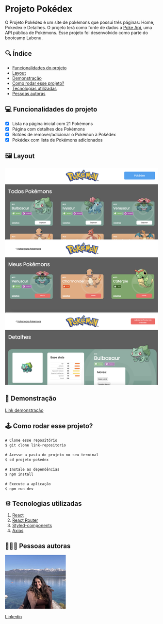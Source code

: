 # **Projeto Pokédex**

O Projeto Pokédex é um site de pokémons que possui três páginas: Home, Pokedex e Detalhes. O projeto terá como fonte de dados a [Poke Api](https://pokeapi.co/ "Poke Api"), uma API pública de Pokémons. Esse projeto foi desenvolvido como parte do bootcamp Labenu.

## 🔍 **Índice**
- <a href="#funcionalidades">Funcionalidades do projeto</a>
- <a href="#layout">Layout</a>
- <a href="#demonstracao">Demonstração</a>
- <a href="#rodar">Como rodar esse projeto?</a>
- <a href="#tecnologias">Tecnologias utilizadas</a>
- <a href="#autoras">Pessoas autoras</a>

## 💻 **Funcionalidades do projeto**
- [x] Lista na página inicial com 21 Pokémons
- [x] Página com detalhes dos Pokémons
- [x] Botões de remover/adicionar o Pokémon à Pokédex
- [x] Pokédex com lista de Pokémons adicionados

## 🖼 **Layout**
![tela-inicial](./src/assets/pokemons-list.png)
![tela-pokedex](./src/assets/pokedex-page.png)
![tela-details](./src/assets/details-page.png)

## 🎯 **Demonstração**
[Link demonstração]()

## 🕹 **Como rodar esse projeto?**

```
# Clone esse repositório
$ git clone link-repositorio

# Acesse a pasta do projeto no seu terminal
$ cd projeto-pokedex

# Instale as dependências
$ npm install 

# Execute a aplicação
$ npm run dev

```

## ⚙️ **Tecnologias utilizadas**

1. [React](https://pt-br.reactjs.org/)
2. [React Router](https://reactrouter.com/)
3. [Styled-components](https://styled-components.com/)
4. [Axios](https://axios-http.com/)


## 👩🏻‍💻 **Pessoas autoras**

<img style="width:200px" src="./src/assets/photo-readme.png" alt="imagem de desenvolvedora">

[Linkedin](https://www.linkedin.com/in/mariaconstance/)

